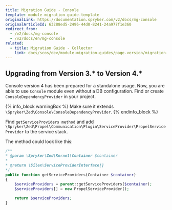 ```yaml
---
title: Migration Guide - Console
template: module-migration-guide-template
originalLink: https://documentation.spryker.com/v2/docs/mg-console
originalArticleId: 63288ed5-2496-44d0-8241-24a977f1e360
redirect_from:
  - /v2/docs/mg-console
  - /v2/docs/en/mg-console
related:
  - title: Migration Guide - Collector
    link: docs/scos/dev/module-migration-guides/page.version/migration-guide-collector.html
---
```


## Upgrading from Version 3.* to Version 4.*

Console version 4 has been prepared for a standalone usage. Now, you are able to use `Console` module even without a DB configuration.
Find or create `ConsoleDependencyProvider` in your project. 

{% info_block warningBox %}
Make sure it extends `\Spryker\Zed\Console\ConsoleDependencyProvider`.
{% endinfo_block %}

Find `getServiceProviders method` and add `\Spryker\Zed\Propel\Communication\Plugin\ServiceProvider\PropelServiceProvider` to the service stack.
        
The method could look like this:

```php
/**
* @param \Spryker\Zed\Kernel\Container $container
*
* @return \Silex\ServiceProviderInterface[]
*/
public function getServiceProviders(Container $container)
{
    $serviceProviders = parent::getServiceProviders($container);
    $serviceProviders[] = new PropelServiceProvider();

    return $serviceProviders;
}
```

<!-- Last review date: Nov 23, 2017 by Denis Turkov -->
